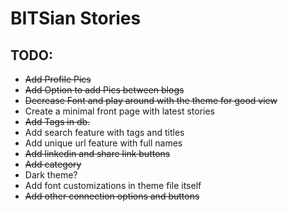 # BITSian Stories

## TODO:

-   ~~Add Profile Pics~~
-   ~~Add Option to add Pics between blogs~~
-   ~~Decrease Font and play around with the theme for good view~~
-   Create a minimal front page with latest stories
-   ~~Add Tags in db.~~
-   Add search feature with tags and titles
-   Add unique url feature with full names
-   ~~Add linkedin and share link buttons~~
-   ~~Add category~~
-   Dark theme?
-   Add font customizations in theme file itself
-   ~~Add other connection options and buttons~~
